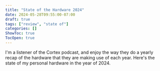```yaml
---
title: "State of the Hardware 2024"
date: 2024-05-28T09:55:00-07:00
draft: true
tags: ["review", "state of"]
categories: []
ShowToc: true
TocOpen: true
---
```


I'm a listener of the Cortex podcast, and enjoy the way they do a yearly recap of the hardware that they are making use of each year. Here's the state of my personal hardware in the year of 2024.





